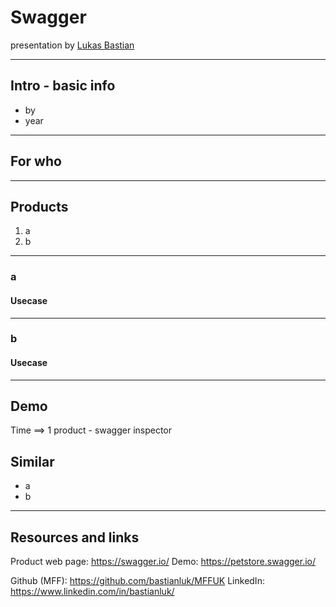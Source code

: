 # Swagger

presentation by [Lukas Bastian](https://github.com/bastianluk/)

---
## Intro - basic info

- by
- year

---
## For who



---
## Products

1. a
2. b

---
### a

#### Usecase

---
### b

#### Usecase

---
## Demo

Time ==> 1 product - swagger inspector


## Similar

- a
- b

---
## Resources and links

Product web page: https://swagger.io/
Demo: https://petstore.swagger.io/

Github (MFF): https://github.com/bastianluk/MFFUK
LinkedIn: https://www.linkedin.com/in/bastianluk/